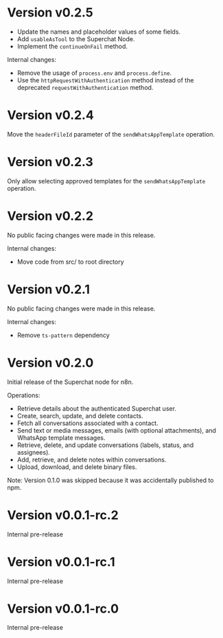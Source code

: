 # Version v0.2.5

- Update the names and placeholder values of some fields.
- Add `usableAsTool` to the Superchat Node.
- Implement the `continueOnFail` method.

Internal changes:

- Remove the usage of `process.env` and `process.define`.
- Use the `httpRequestWithAuthentication` method instead of the deprecated `requestWithAuthentication` method.

# Version v0.2.4

Move the `headerFileId` parameter of the `sendWhatsAppTemplate` operation.

# Version v0.2.3

Only allow selecting approved templates for the `sendWhatsAppTemplate` operation.

# Version v0.2.2

No public facing changes were made in this release.

Internal changes:

- Move code from src/ to root directory

# Version v0.2.1

No public facing changes were made in this release.

Internal changes:

- Remove `ts-pattern` dependency

# Version v0.2.0

Initial release of the Superchat node for n8n.

Operations:

- Retrieve details about the authenticated Superchat user.
- Create, search, update, and delete contacts.
- Fetch all conversations associated with a contact.
- Send text or media messages, emails (with optional attachments), and WhatsApp template messages.
- Retrieve, delete, and update conversations (labels, status, and assignees).
- Add, retrieve, and delete notes within conversations.
- Upload, download, and delete binary files.

Note: Version 0.1.0 was skipped because it was accidentally published to npm.

# Version v0.0.1-rc.2

Internal pre-release

# Version v0.0.1-rc.1

Internal pre-release

# Version v0.0.1-rc.0

Internal pre-release
